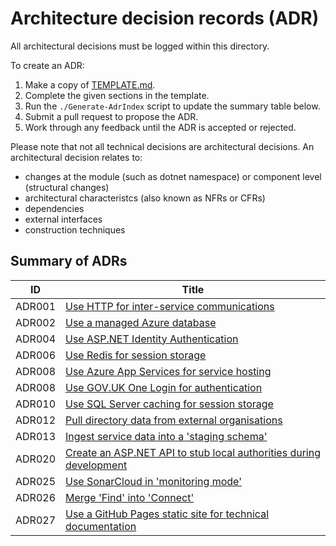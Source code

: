 # Architecture decision records (ADR)

All architectural decisions must be logged within this directory.

To create an ADR: 

1. Make a copy of [TEMPLATE.md](./TEMPLATE.md).
2. Complete the given sections in the template.
3. Run the `./Generate-AdrIndex` script to update the summary table below.
4. Submit a pull request to propose the ADR.
5. Work through any feedback until the ADR is accepted or rejected.

Please note that not all technical decisions are architectural decisions. An architectural decision relates to:

- changes at the module (such as dotnet namespace) or component level (structural changes)
- architectural characteristcs (also known as  NFRs or CFRs)
- dependencies
- external interfaces
- construction techniques

## Summary of ADRs


| ID | Title |
| --- | --- |
| ADR001 | [Use HTTP for inter-service communications](./ADR001-use-http-for-inter-service-comms.md) |
| ADR002 | [Use a managed Azure database](./ADR002-use-a-managed-azure-database.md) |
| ADR004 | [Use ASP.NET Identity Authentication](./ADR004-use-aspdotnet-identity-auth.md) |
| ADR006 | [Use Redis for session storage](./ADR006-redis-for-session-storage.md) |
| ADR008 | [Use Azure App Services for service hosting](./ADR007-use-azure-app-services.md) |
| ADR008 | [Use GOV.UK One Login for authentication](./ADR008-use-govuk-one-login-auth.md) |
| ADR010 | [Use SQL Server caching for session storage](./ADR010-sql-server-caching.md) |
| ADR012 | [Pull directory data from external organisations](./ADR012-pull-data-from-external-orgs.md) |
| ADR013 | [Ingest service data into a 'staging schema'](./ADR013-ingest-into-staging-schema.md) |
| ADR020 | [Create an ASP.NET API to stub local authorities during development](./ADR020-create-mock-api-to-stub-las.md) |
| ADR025 | [Use SonarCloud in 'monitoring mode'](./ADR025-use-sonar-cloud.md) |
| ADR026 | [Merge 'Find' into 'Connect'](./ADR026-merge-find-into-connect.md) |
| ADR027 | [Use a GitHub Pages static site for technical documentation](./ADR027-static-site-for-tech-docs.md) |
